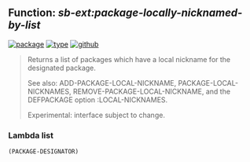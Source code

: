## Function: ***sb-ext:package-locally-nicknamed-by-list***
[![package](https://img.shields.io/badge/Package-SB--EXT-5f9ea0.svg?style=social&colorA=999999)](../) [![type](https://img.shields.io/badge/Type-Function-5f9ea0.svg?style=social&colorA=999999)](../#function) [![github](https://img.shields.io/badge/GitHub-View_the_source-5f9ea0.svg?style=social&colorA=999999&logo=github)](https://github.com/sbcl/sbcl/blob/master/src/code/target-package.lisp/) 

> Returns a list of packages which have a local nickname for the designated
> package.
> 
> See also: ADD-PACKAGE-LOCAL-NICKNAME, PACKAGE-LOCAL-NICKNAMES,
> REMOVE-PACKAGE-LOCAL-NICKNAME, and the DEFPACKAGE option :LOCAL-NICKNAMES.
> 
> Experimental: interface subject to change.

### Lambda list
```
(PACKAGE-DESIGNATOR)
```
